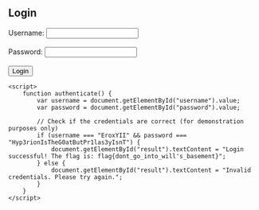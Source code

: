 
<head>
    <title>Login</title>
</head>
<body>
    <h2>Login</h2>
    <form id="login-form">
        <label for="username">Username:</label>
        <input type="text" id="username" name="username" required><br><br>
        <label for="password">Password:</label>
        <input type="password" id="password" name="password" required><br><br>
        <button type="button" onclick="authenticate()">Login</button>
    </form>
    <p id="result"></p>

    <script>
        function authenticate() {
            var username = document.getElementById("username").value;
            var password = document.getElementById("password").value;

            // Check if the credentials are correct (for demonstration purposes only)
            if (username === "EroxYII" && password === "Hyp3rionIsTheG0atButPr1las3yIsnT") {
                document.getElementById("result").textContent = "Login successful! The flag is: flag{dont_go_into_will's_basement}";
            } else {
                document.getElementById("result").textContent = "Invalid credentials. Please try again.";
            }
        }
    </script>
</body>

